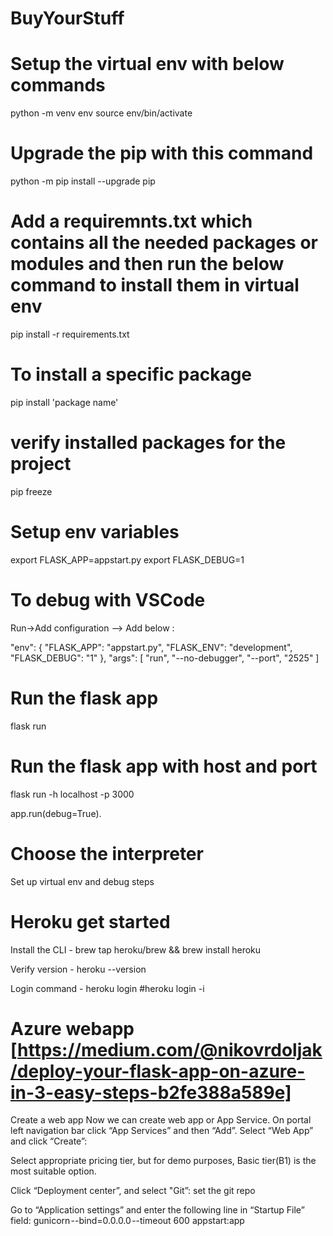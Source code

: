 # BuyYourStuff

# Setup the virtual env with below commands 
python -m venv env
source env/bin/activate

# Upgrade the pip with this command 
python -m pip install --upgrade pip

# Add a requiremnts.txt which contains all the needed packages or modules and then run the below command to install them in virtual env
pip install -r requirements.txt

# To install a specific package
pip install 'package name' 

# verify installed packages for the project 
pip freeze

# Setup env variables 

export FLASK_APP=appstart.py
export FLASK_DEBUG=1

# To debug with VSCode
Run->Add configuration --> Add below :

"env": {
                "FLASK_APP": "appstart.py",
                "FLASK_ENV": "development",
                "FLASK_DEBUG": "1"
            },
            "args": [
                "run",
                "--no-debugger",
                "--port",
                "2525"
            ]

# Run the flask app
flask run

# Run the flask app with host and port
flask run -h localhost -p 3000

app.run(debug=True).

# Choose the interpreter 
Set up virtual env and debug steps

# Heroku get started

Install the CLI -
brew tap heroku/brew && brew install heroku

Verify version -
heroku --version

Login command - 
heroku login
#heroku login -i 



# Azure webapp [https://medium.com/@nikovrdoljak/deploy-your-flask-app-on-azure-in-3-easy-steps-b2fe388a589e]
Create a web app
Now we can create web app or App Service. On portal left navigation bar click “App Services” and then “Add”. Select “Web App” and click “Create”:

Select appropriate pricing tier, but for demo purposes, Basic tier(B1) is the most suitable option.

Click “Deployment center”, and select "Git”: set the git repo

Go to “Application settings” and enter the following line in “Startup File” field:
gunicorn --bind=0.0.0.0 --timeout 600 appstart:app